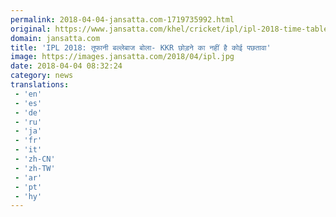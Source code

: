 ```yaml
---
permalink: 2018-04-04-jansatta.com-1719735992.html
original: https://www.jansatta.com/khel/cricket/ipl/ipl-2018-time-table-schedule-team-list-players-yusuf-pathan-says-no-regrets-over-kkr-snub/621184/
domain: jansatta.com
title: 'IPL 2018: तूफानी बल्लेबाज बोला- KKR छोड़ने का नहीं है कोई पछतावा'
image: https://images.jansatta.com/2018/04/ipl.jpg
date: 2018-04-04 08:32:24
category: news
translations: 
 - 'en'
 - 'es'
 - 'de'
 - 'ru'
 - 'ja'
 - 'fr'
 - 'it'
 - 'zh-CN'
 - 'zh-TW'
 - 'ar'
 - 'pt'
 - 'hy'
---
```


